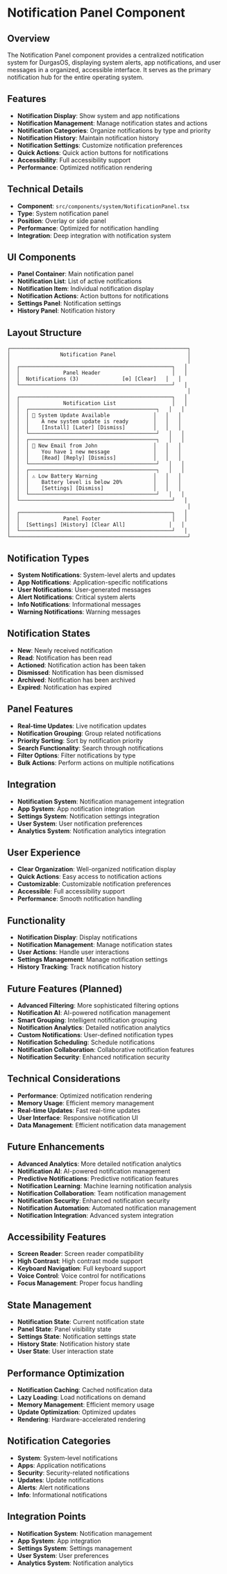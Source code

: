 # Notification Panel Component

## Overview

The Notification Panel component provides a centralized notification system for DurgasOS, displaying system alerts, app notifications, and user messages in a organized, accessible interface. It serves as the primary notification hub for the entire operating system.

## Features

- **Notification Display**: Show system and app notifications
- **Notification Management**: Manage notification states and actions
- **Notification Categories**: Organize notifications by type and priority
- **Notification History**: Maintain notification history
- **Notification Settings**: Customize notification preferences
- **Quick Actions**: Quick action buttons for notifications
- **Accessibility**: Full accessibility support
- **Performance**: Optimized notification rendering

## Technical Details

- **Component**: `src/components/system/NotificationPanel.tsx`
- **Type**: System notification panel
- **Position**: Overlay or side panel
- **Performance**: Optimized for notification handling
- **Integration**: Deep integration with notification system

## UI Components

- **Panel Container**: Main notification panel
- **Notification List**: List of active notifications
- **Notification Item**: Individual notification display
- **Notification Actions**: Action buttons for notifications
- **Settings Panel**: Notification settings
- **History Panel**: Notification history

## Layout Structure

```
┌─────────────────────────────────────────────────────────┐
│                Notification Panel                       │
│                                                         │
│  ┌─────────────────────────────────────────────────┐   │
│  │              Panel Header                       │   │
│  │  Notifications (3)              [⚙️] [Clear]   │   │
│  └─────────────────────────────────────────────────┘   │
│                                                         │
│  ┌─────────────────────────────────────────────────┐   │
│  │              Notification List                  │   │
│  │  ┌─────────────────────────────────────────┐   │   │
│  │  │ 🔔 System Update Available              │   │   │
│  │  │    A new system update is ready        │   │   │
│  │  │    [Install] [Later] [Dismiss]         │   │   │
│  │  └─────────────────────────────────────────┘   │   │
│  │  ┌─────────────────────────────────────────┐   │   │
│  │  │ 📧 New Email from John                  │   │   │
│  │  │    You have 1 new message              │   │   │
│  │  │    [Read] [Reply] [Dismiss]            │   │   │
│  │  └─────────────────────────────────────────┘   │   │
│  │  ┌─────────────────────────────────────────┐   │   │
│  │  │ ⚠️ Low Battery Warning                  │   │   │
│  │  │    Battery level is below 20%          │   │   │
│  │  │    [Settings] [Dismiss]                │   │   │
│  │  └─────────────────────────────────────────┘   │   │
│  └─────────────────────────────────────────────────┘   │
│                                                         │
│  ┌─────────────────────────────────────────────────┐   │
│  │              Panel Footer                       │   │
│  │  [Settings] [History] [Clear All]              │   │
│  └─────────────────────────────────────────────────┘   │
└─────────────────────────────────────────────────────────┘
```

## Notification Types

- **System Notifications**: System-level alerts and updates
- **App Notifications**: Application-specific notifications
- **User Notifications**: User-generated messages
- **Alert Notifications**: Critical system alerts
- **Info Notifications**: Informational messages
- **Warning Notifications**: Warning messages

## Notification States

- **New**: Newly received notification
- **Read**: Notification has been read
- **Actioned**: Notification action has been taken
- **Dismissed**: Notification has been dismissed
- **Archived**: Notification has been archived
- **Expired**: Notification has expired

## Panel Features

- **Real-time Updates**: Live notification updates
- **Notification Grouping**: Group related notifications
- **Priority Sorting**: Sort by notification priority
- **Search Functionality**: Search through notifications
- **Filter Options**: Filter notifications by type
- **Bulk Actions**: Perform actions on multiple notifications

## Integration

- **Notification System**: Notification management integration
- **App System**: App notification integration
- **Settings System**: Notification settings integration
- **User System**: User notification preferences
- **Analytics System**: Notification analytics integration

## User Experience

- **Clear Organization**: Well-organized notification display
- **Quick Actions**: Easy access to notification actions
- **Customizable**: Customizable notification preferences
- **Accessible**: Full accessibility support
- **Performance**: Smooth notification handling

## Functionality

- **Notification Display**: Display notifications
- **Notification Management**: Manage notification states
- **User Actions**: Handle user interactions
- **Settings Management**: Manage notification settings
- **History Tracking**: Track notification history

## Future Features (Planned)

- **Advanced Filtering**: More sophisticated filtering options
- **Notification AI**: AI-powered notification management
- **Smart Grouping**: Intelligent notification grouping
- **Notification Analytics**: Detailed notification analytics
- **Custom Notifications**: User-defined notification types
- **Notification Scheduling**: Schedule notifications
- **Notification Collaboration**: Collaborative notification features
- **Notification Security**: Enhanced notification security

## Technical Considerations

- **Performance**: Optimized notification rendering
- **Memory Usage**: Efficient memory management
- **Real-time Updates**: Fast real-time updates
- **User Interface**: Responsive notification UI
- **Data Management**: Efficient notification data management

## Future Enhancements

- **Advanced Analytics**: More detailed notification analytics
- **Notification AI**: AI-powered notification management
- **Predictive Notifications**: Predictive notification features
- **Notification Learning**: Machine learning notification analysis
- **Notification Collaboration**: Team notification management
- **Notification Security**: Enhanced notification security
- **Notification Automation**: Automated notification management
- **Notification Integration**: Advanced system integration

## Accessibility Features

- **Screen Reader**: Screen reader compatibility
- **High Contrast**: High contrast mode support
- **Keyboard Navigation**: Full keyboard support
- **Voice Control**: Voice control for notifications
- **Focus Management**: Proper focus handling

## State Management

- **Notification State**: Current notification state
- **Panel State**: Panel visibility state
- **Settings State**: Notification settings state
- **History State**: Notification history state
- **User State**: User interaction state

## Performance Optimization

- **Notification Caching**: Cached notification data
- **Lazy Loading**: Load notifications on demand
- **Memory Management**: Efficient memory usage
- **Update Optimization**: Optimized updates
- **Rendering**: Hardware-accelerated rendering

## Notification Categories

- **System**: System-level notifications
- **Apps**: Application notifications
- **Security**: Security-related notifications
- **Updates**: Update notifications
- **Alerts**: Alert notifications
- **Info**: Informational notifications

## Integration Points

- **Notification System**: Notification management
- **App System**: App integration
- **Settings System**: Settings management
- **User System**: User preferences
- **Analytics System**: Notification analytics
